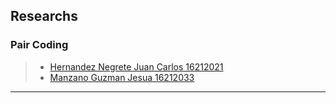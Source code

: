 ## Researchs

### Pair Coding
> * [Hernandez Negrete Juan Carlos 16212021](https://github.com/JesuaMG/BigData/blob/Unit_1/Unit1/Researchs/Pair%20Coding/Pair%20Coding.pdf)
> * [Manzano Guzman Jesua 16212033]()

_____